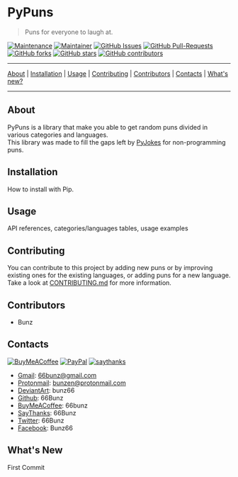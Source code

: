 # PyPuns

> Puns for everyone to laugh at.


[![Maintenance](https://img.shields.io/badge/Maintained%3F-yes-green.svg)](https://github.com/PyPuns/PyPuns/graphs/commit-activity)
[![Maintainer](https://img.shields.io/badge/Maintainer-Bunz-magenta)](https://github.com/66Bunz)
[![GitHub Issues](https://img.shields.io/github/issues/PyPuns/PyPuns.svg)](https://github.com/PyPuns/PyPuns/issues)
[![GitHub Pull-Requests](https://img.shields.io/github/issues-pr/PyPuns/PyPuns.svg)](https://github.com/PyPuns/PyPuns/pulls)
[![GitHub forks](https://badgen.net/github/forks/PyPuns/PyPuns/)](https://GitHub.com/PyPuns/PyPuns/network/)
[![GitHub stars](https://badgen.net/github/stars/PyPuns/PyPuns)](https://GitHub.com/PyPuns/PyPuns/stargazers/)
[![GitHub contributors](https://img.shields.io/github/contributors/PyPuns/PyPuns.svg)](https://GitHub.com/PyPuns/PyPuns/graphs/contributors/)


---


[About](#about) | [Installation](#installation) | [Usage](#usage) | [Contributing](#contributing) | [Contributors](#contributors) | [Contacts](#contacts) | [What's new?](#whats-new)


---


## About

PyPuns is a library that make you able to get random puns divided in various categories and languages.  
This library was made to fill the gaps left by [PyJokes][pyjokes] for non-programming puns.


## Installation

How to install with Pip.


## Usage

API references, categories/languages tables, usage examples


## Contributing

You can contribute to this project by adding new puns or by improving existing ones for the existing languages, or adding puns for a new language. Take a look at [CONTRIBUTING.md][contributing] for more information.


## Contributors

- Bunz


## Contacts

[![BuyMeACoffee](https://img.shields.io/badge/Buy%20Me%20a%20Coffee-ffdd00?style=for-the-badge&logo=buy-me-a-coffee&logoColor=black)](https://www.buymeacoffee.com/66bunz)
[![PayPal](https://img.shields.io/badge/PayPal-00457C?style=for-the-badge&logo=paypal&logoColor=white)](https://www.paypal.com/paypalme/bunz66)
[![saythanks](https://img.shields.io/badge/say-thanks-magenta?style=for-the-badge)](https://saythanks.io/to/kennethreitz)

- [Gmail][gmail]: 66bunz@gmail.com
- [Protonmail][protonmail]: bunzen@protonmail.com
- [DeviantArt][deviantart]: bunz66
- [Github][github]: 66Bunz
- [BuyMeACoffee][buymeacoffee]: 66bunz
- [SayThanks][saythanks]: 66Bunz
- [Twitter][twitter]: 66Bunz
- [Facebook][facebook]: Bunz66


## What's New

First Commit


[pyjokes]: https://pypi.org/project/pyjokes/
[contributing]: https://github.com/PyPuns/PyPuns/blob/main/CONTRIBUTING.md
[gmail]: mailto:66bunz@gmail.com
[protonmail]: mailto:bunzen@protonmail.com
[deviantart]: https://www.deviantart.com/bunz66
[github]: https://github.com/66Bunz
[buymeacoffee]: https://www.buymeacoffee.com/66bunz
[saythanks]: https://saythanks.io/to/66Bunz
[twitter]: https://twitter.com/66Bunz
[facebook]: https://www.facebook.com/Bunz66
